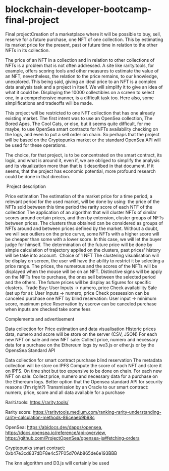 # blockchain-developer-bootcamp-final-project

Final projectCreation of a marketplace where it will be possible to buy, sell, reserve for a future purchase, one NFT of one collection. This by estimating its market price for the present, past or future time in relation to the other NFTs in its collection.

The price of an NFT in a collection and in relation to other collections of NFTs is a problem that is not often addressed. A site like rarity.tools, for example, offers scoring tools and other measures to estimate the value of an NFT, nevertheless, the relation to the price remains, to our knowledge, unexplored. This being said, giving an ideal price to an NFT is a complex data analysis task and a project in itself. We will simplify it to give an idea of what it could be. 
Displaying the 10000 collectibles on a screen to select one, in a comprehensive manner, is a difficult task too. Here also, some simplifications and tradeoffs will be made. 

This project will be restricted to one NFT collection that has one already existing market. The first intent was to use an OpenSea collection, The Bored Apes, The Cool Cats, or else, but it seems quite difficult, for me maybe, to use OpenSea smart contracts for NFTs availability checking on the logs, and even to put a sell order on chain. So perhaps that the project will be based on the Cryptopunks market or the standard OpenSea API will be used for these operations. 

The choice, for that project, is to be concentrated on the smart contract, its logic, and what is around it, even if, we are obliged to simplify the analysis and its visualization more than  that is it described in that document. If it seems, that the project has economic potential, more profound research could be done in that direction. 

 Project description

Price estimation The estimation of the market price for a time period, a relevant period for the used market, will be done by using:
the price of the NFTs sold between this time period
the rarity score of each NTF of the collection
The application of an algorithm that will cluster NFTs of similar scores around certain prices, and then by extension, cluster groups of NFTs between prices.
The clusters thus obtained can be considered as groups of NFTs around and between prices defined by the market.
Without a doubt, we will see outliers on the price curve, some NFTs with a higher score will be cheaper than some with a lower score. In this case, we will let the buyer judge for himself. 
The determination of the future price will be done by simple calculation of trajectory applied on the clusters, past prices' history will be take into account. 
Choice of 1 NFT
The clustering visualisation will be display on screen, the user will have the ability to restrict it by selecting a price range. 
The prices, the numerous and the scores of the NFTs will be displayed when the mouse will be on an NFT. 
Distinctive signs will be apply on the NFTs free to purchase, the ones sell between the selected period and the others.
The future prices will be display as figures for specific clusters. 
 Trade
Buy:
User Inputs -> numero, price
Check availability
Sale (set up for a):
User Inputs -> numero, price
Check possession
can be canceled
purchase one NFT by blind reservation:
User input -> minimum score, maximum price
Reservation by escrow
can be canceled
purchase when inputs are checked
take some fees

Complements and advertisement 

Data collection for Price estimation and data visualisation
Historic prices data, numero and score will be store on the server (CSV, JSON)
For each new NFT on sale and new NFT sale: 
Collect price, numero and necessary data for a purchase on the Ethereum logs by we3.js or ether.js or by the OpensSea Standard API

Data collection for smart contract purchase blind reservation
The metadata collection will be store on IPFS
Compute the score of each NFT and store it on IPFS. On time shot but too expensive to be done on chain.
For each new NFT on sale: 
Collect price, numero and necessary data for a purchase on the Ethereum logs. Better option that the Opensea standard API for security reasons (I’m right?)
Transmission by an Oracle to our smart contract: numero, price, score and all data available for a purchase

Rariti.tools: https://rarity.tools/

Rarity score: https://raritytools.medium.com/ranking-rarity-understanding-rarity-calculation-methods-86ceaeb9b98c

OpenSea: https://abidocs.dev/dapps/opensea, https://docs.opensea.io/reference/api-overview, https://github.com/ProjectOpenSea/opensea-js#fetching-orders

Cryptopunks smart contract: 0xb47e3cd837dDF8e4c57F05d70Ab865de6e193BBB

The knn algorithm and D3.js will certainly be used
 
